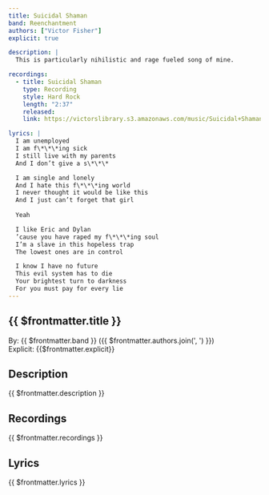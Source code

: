 ```yaml
---
title: Suicidal Shaman
band: Reenchantment
authors: ["Victor Fisher"]
explicit: true

description: |
  This is particularly nihilistic and rage fueled song of mine.

recordings:
  - title: Suicidal Shaman
    type: Recording
    style: Hard Rock
    length: "2:37"
    released: 
    link: https://victorslibrary.s3.amazonaws.com/music/Suicidal+Shaman/Suicidal+Shaman.mp3

lyrics: |
  I am unemployed
  I am f\*\*\*ing sick
  I still live with my parents
  And I don’t give a s\*\*\*

  I am single and lonely
  And I hate this f\*\*\*ing world
  I never thought it would be like this
  And I just can’t forget that girl
  
  Yeah

  I like Eric and Dylan
  ’cause you have raped my f\*\*\*ing soul
  I’m a slave in this hopeless trap
  The lowest ones are in control

  I know I have no future
  This evil system has to die
  Your brightest turn to darkness
  For you must pay for every lie
---
```


## {{ $frontmatter.title }}

By: {{ $frontmatter.band }} ({{ $frontmatter.authors.join(', ') }})  
Explicit: {{$frontmatter.explicit}}

## Description

<vue-markdown>{{ $frontmatter.description }}</vue-markdown>

## Recordings

{{ $frontmatter.recordings }}

## Lyrics

<vue-markdown>{{ $frontmatter.lyrics }}</vue-markdown>
